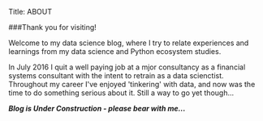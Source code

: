 Title: ABOUT

###Thank you for visiting!


Welcome to my data science blog, where I try to relate experiences and learnings from my data science and Python ecosystem studies.

In July 2016 I quit a well paying job at a mjor consultancy as a financial systems consultant with the intent to retrain as a data scienctist. Throughout my career I've enjoyed 'tinkering' with data, and now was the time to do something serious about it. Still a way to go yet though...


***Blog is Under Construction - please bear with me...***

